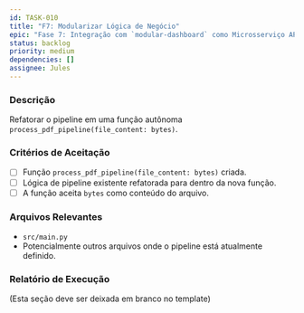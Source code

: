 ```yaml
---
id: TASK-010
title: "F7: Modularizar Lógica de Negócio"
epic: "Fase 7: Integração com `modular-dashboard` como Microsserviço API"
status: backlog
priority: medium
dependencies: []
assignee: Jules
---
```


### Descrição

Refatorar o pipeline em uma função autônoma `process_pdf_pipeline(file_content: bytes)`.

### Critérios de Aceitação

- [ ] Função `process_pdf_pipeline(file_content: bytes)` criada.
- [ ] Lógica de pipeline existente refatorada para dentro da nova função.
- [ ] A função aceita `bytes` como conteúdo do arquivo.

### Arquivos Relevantes

* `src/main.py`
* Potencialmente outros arquivos onde o pipeline está atualmente definido.

### Relatório de Execução

(Esta seção deve ser deixada em branco no template)
